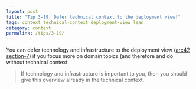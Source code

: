 ```yaml
---
layout: post
title: "Tip 3-19: Defer technical context to the deployment view!"
tags: context technical-context deployment-view lean
category: context
permalink: /tips/3-19/
---
```



You can defer technology and infrastructure to the deployment view
([arc42 section-7](/section-7)) if you focus  more on domain topics
(and therefore and do without technical context.

> If technology and infrastructure is important to you, then you should
give this overview already in the technical context.
